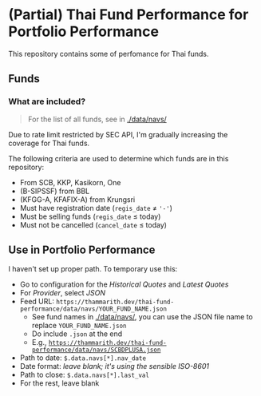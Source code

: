 # (Partial) Thai Fund Performance for Portfolio Performance

This repository contains some of perfomance for Thai funds.

## Funds

### What are included?

> For the list of all funds, see in [./data/navs/](./data/navs/)

Due to rate limit restricted by SEC API, I'm gradually increasing the coverage for Thai funds.

The following criteria are used to determine which funds are in this repository:

- From SCB, KKP, Kasikorn, One
- (B-SIPSSF) from BBL
- (KFGG-A, KFAFIX-A) from Krungsri
- Must have registration date (`regis_date` ≠ `'-'`)
- Must be selling funds (`regis_date` ≤ today)
- Must not be cancelled (`cancel_date` ≤ today)

## Use in Portfolio Performance

I haven't set up proper path. To temporary use this:

- Go to configuration for the *Historical Quotes* and *Latest Quotes*
- For *Provider*, select *JSON*
- Feed URL: `https://thammarith.dev/thai-fund-performance/data/navs/YOUR_FUND_NAME.json`
  - See fund names in [./data/navs/](./data/navs/), you can use the JSON file name to replace `YOUR_FUND_NAME.json`
  - Do include `.json` at the end
  - E.g., [`https://thammarith.dev/thai-fund-performance/data/navs/SCBDPLUSA.json`](https://thammarith.dev/thai-fund-performance/data/navs/SCBDPLUSA.json)
- Path to date: `$.data.navs[*].nav_date`
- Date format: *leave blank; it's using the sensible ISO-8601*
- Path to close: `$.data.navs[*].last_val`
- For the rest, leave blank
